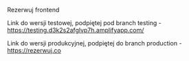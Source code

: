 Rezerwuj frontend


Link do wersji testowej, podpiętej pod branch testing - https://testing.d3k2s2afglvp7h.amplifyapp.com/


Link do wersji produkcyjnej, podpiętej do branch production - https://rezerwuj.co


